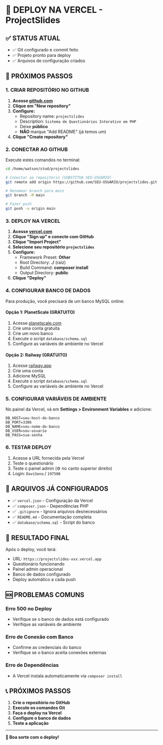# 🚀 DEPLOY NA VERCEL - ProjectSlides

## ✅ STATUS ATUAL
- ✅ Git configurado e commit feito
- ✅ Projeto pronto para deploy
- ✅ Arquivos de configuração criados

## 🎯 PRÓXIMOS PASSOS

### 1. CRIAR REPOSITÓRIO NO GITHUB

1. **Acesse [github.com](https://github.com)**
2. **Clique em "New repository"**
3. **Configure:**
   - Repository name: `projectslides`
   - Description: `Sistema de Questionários Interativo em PHP`
   - Deixe **público**
   - **NÃO** marque "Add README" (já temos um)
4. **Clique "Create repository"**

### 2. CONECTAR AO GITHUB

Execute estes comandos no terminal:

```bash
cd /home/watson/stud/projectslides

# Conectar ao repositório (SUBSTITUA SEU-USUARIO)
git remote add origin https://github.com/SEU-USUARIO/projectslides.git

# Renomear branch para main
git branch -M main

# Fazer push
git push -u origin main
```

### 3. DEPLOY NA VERCEL

1. **Acesse [vercel.com](https://vercel.com)**
2. **Clique "Sign up" e conecte com GitHub**
3. **Clique "Import Project"**
4. **Selecione seu repositório `projectslides`**
5. **Configure:**
   - Framework Preset: **Other**
   - Root Directory: **./** (raiz)
   - Build Command: **composer install**
   - Output Directory: **public**
6. **Clique "Deploy"**

### 4. CONFIGURAR BANCO DE DADOS

Para produção, você precisará de um banco MySQL online:

#### Opção 1: PlanetScale (GRATUITO)
1. Acesse [planetscale.com](https://planetscale.com)
2. Crie uma conta gratuita
3. Crie um novo banco
4. Execute o script `database/schema.sql`
5. Configure as variáveis de ambiente no Vercel

#### Opção 2: Railway (GRATUITO)
1. Acesse [railway.app](https://railway.app)
2. Crie uma conta
3. Adicione MySQL
4. Execute o script `database/schema.sql`
5. Configure as variáveis de ambiente no Vercel

### 5. CONFIGURAR VARIÁVEIS DE AMBIENTE

No painel da Vercel, vá em **Settings > Environment Variables** e adicione:

```
DB_HOST=seu-host-do-banco
DB_PORT=3306
DB_NAME=seu-nome-do-banco
DB_USER=seu-usuario
DB_PASS=sua-senha
```

### 6. TESTAR DEPLOY

1. Acesse a URL fornecida pela Vercel
2. Teste o questionário
3. Teste o painel admin (⚙️ no canto superior direito)
4. Login: `DaviSena` / `197508`

## 🔧 ARQUIVOS JÁ CONFIGURADOS

- ✅ `vercel.json` - Configuração da Vercel
- ✅ `composer.json` - Dependências PHP
- ✅ `.gitignore` - Ignora arquivos desnecessários
- ✅ `README.md` - Documentação completa
- ✅ `database/schema.sql` - Script do banco

## 📱 RESULTADO FINAL

Após o deploy, você terá:
- URL: `https://projectslides-xxx.vercel.app`
- Questionário funcionando
- Painel admin operacional
- Banco de dados configurado
- Deploy automático a cada push

## 🆘 PROBLEMAS COMUNS

### Erro 500 no Deploy
- Verifique se o banco de dados está configurado
- Verifique as variáveis de ambiente

### Erro de Conexão com Banco
- Confirme as credenciais do banco
- Verifique se o banco aceita conexões externas

### Erro de Dependências
- A Vercel instala automaticamente via `composer install`

## 📞 PRÓXIMOS PASSOS

1. **Crie o repositório no GitHub**
2. **Execute os comandos Git**
3. **Faça o deploy na Vercel**
4. **Configure o banco de dados**
5. **Teste a aplicação**

---

**🎉 Boa sorte com o deploy!**
